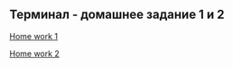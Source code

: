 ## Терминал - домашнее задание 1 и 2

[Home work 1](https://github.com/makevkin/Terminal/blob/main/hw_1.md)

[Home work 2](https://github.com/makevkin/Terminal/blob/main/hw_2.txt)
